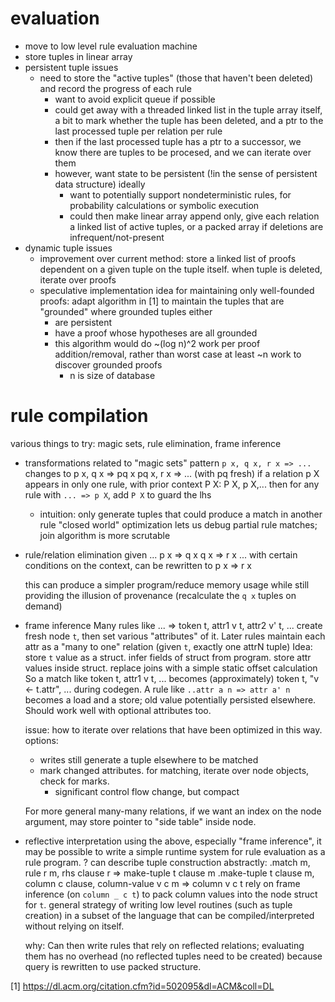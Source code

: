 # evaluation
- move to low level rule evaluation machine
- store tuples in linear array
- persistent tuple issues
  - need to store the "active tuples" (those that haven't been deleted) and record the progress of each rule
    - want to avoid explicit queue if possible
    - could get away with a threaded linked list in the tuple array itself, a bit to mark whether the tuple has been deleted, and a ptr to the last processed tuple per relation per rule
    - then if the last processed tuple has a ptr to a successor, we know there are tuples to be procesed, and we can iterate over them
    - however, want state to be persistent (!in the sense of persistent data structure) ideally
      - want to potentially support nondeterministic rules, for probability calculations or symbolic execution
      - could then make linear array append only, give each relation a linked list of active tuples, or a packed array if deletions are infrequent/not-present
- dynamic tuple issues
  - improvement over current method: store a linked list of proofs dependent on a given tuple on the tuple itself. when tuple is deleted, iterate over proofs
  - speculative implementation idea for maintaining only well-founded proofs:
    adapt algorithm in [1] to maintain the tuples that are "grounded" where grounded tuples either
      - are persistent
      - have a proof whose hypotheses are all grounded
    - this algorithm would do ~(log n)^2 work per proof addition/removal, rather than worst case at least ~n work to discover grounded proofs
      - n is size of database

# rule compilation
various things to try: magic sets, rule elimination, frame inference

- transformations related to "magic sets"
  pattern `p x, q x, r x => ...` changes to
    p x, q x => pq x
    pq x, r x => ...
    (with pq fresh)
  if a relation p X appears in only one rule, with prior context P X:
    P X, p X,...
  then for any rule with `... => p X`, add `P X` to guard the lhs
    - intuition: only generate tuples that could produce a match in another rule
    "closed world" optimization
  lets us debug partial rule matches; join algorithm is more scrutable

- rule/relation elimination
  given
    ...
    p x => q x
    q x => r x
    ...
  with certain conditions on the context, can be rewritten to
    p x => r x

  this can produce a simpler program/reduce memory usage while still providing the illusion of provenance (recalculate the `q x` tuples on demand)

- frame inference
  Many rules like
    ... => token t, attr1 v t, attr2 v' t, ...
  create fresh node `t`, then set various "attributes" of it. Later rules maintain each attr as a "many to one" relation (given `t`, exactly one attrN tuple)
  Idea: store `t` value as a struct. infer fields of struct from program. store attr values inside struct. replace joins with a simple static offset calculation
  So a match like
    token t, attr1 v t, ...
  becomes (approximately)
    token t, "v <- t.attr", ...
  during codegen. A rule like `..attr a n => attr a' n` becomes a load and a store; old value potentially persisted elsewhere.
  Should work well with optional attributes too.

  issue: how to iterate over relations that have been optimized in this way. options:
    - writes still generate a tuple elsewhere to be matched
    - mark changed attributes. for matching, iterate over node objects, check for marks.
      - significant control flow change, but compact

  For more general many-many relations, if we want an index on the node argument, may store pointer to "side table" inside node.

- reflective interpretation
  using the above, especially "frame inference", it may be possible to write a simple runtime system for rule evaluation as a rule program.
  ? can describe tuple construction abstractly:
    .match m, rule r m, rhs clause r => make-tuple t clause m
    .make-tuple t clause m, column c clause, column-value v c m => column v c t
  rely on frame inference (on `column _ c t`) to pack column values into the node struct for `t`.
  general strategy of writing low level routines (such as tuple creation) in a subset of the language that can be compiled/interpreted without relying on itself.

  why:
    Can then write rules that rely on reflected relations; evaluating them has no overhead (no reflected tuples need to be created) because query is rewritten to use packed structure.


[1] https://dl.acm.org/citation.cfm?id=502095&dl=ACM&coll=DL
